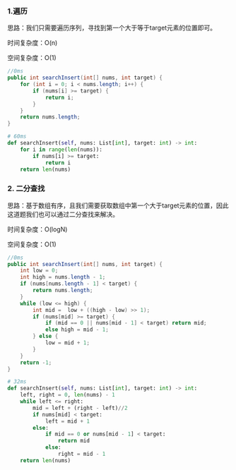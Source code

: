 ### 1.遍历

思路：我们只需要遍历序列，寻找到第一个大于等于target元素的位置即可。

时间复杂度：O(n)

空间复杂度：O(1)

```java
//0ms
public int searchInsert(int[] nums, int target) {
    for (int i = 0; i < nums.length; i++) {
        if (nums[i] >= target) {
            return i;
        }
    }
    return nums.length;
}
```

```python
# 60ms
def searchInsert(self, nums: List[int], target: int) -> int:
    for i in range(len(nums)):
        if nums[i] >= target:
            return i
    return len(nums)
```



### 2. 二分查找

思路：基于数组有序，且我们需要获取数组中第一个大于target元素的位置，因此这道题我们也可以通过二分查找来解决。

时间复杂度：O(logN)

空间复杂度：O(1)

```java
//0ms
public int searchInsert(int[] nums, int target) {
    int low = 0;
    int high = nums.length - 1;
    if (nums[nums.length - 1] < target) {
        return nums.length;
    }
    while (low <= high) {
        int mid =  low + ((high - low) >> 1);
        if (nums[mid] >= target) {
            if (mid == 0 || nums[mid - 1] < target) return mid;
            else high = mid - 1;
        } else {
            low = mid + 1;
        }
    }
    return -1;
}
```

```python
# 32ms
def searchInsert(self, nums: List[int], target: int) -> int:
    left, right = 0, len(nums) - 1
    while left <= right:
        mid = left + (right - left)//2
        if nums[mid] < target:
            left = mid + 1
        else:
            if mid == 0 or nums[mid - 1] < target:
                return mid
            else:
                right = mid - 1
    return len(nums)
```

